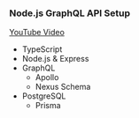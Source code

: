 ### Node.js GraphQL API Setup

[YouTube Video](https://www.youtube.com/watch?v=_vWtCjy6XFo)

- TypeScript
- Node.js & Express
- GraphQL
  - Apollo
  - Nexus Schema
- PostgreSQL
  - Prisma
